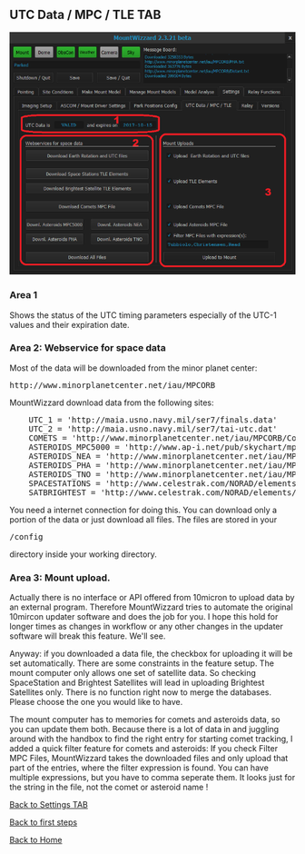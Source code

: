 ## UTC Data / MPC / TLE TAB

<img src="../pics/tab_settings_utcdata.png"/>

### Area 1
Shows the status of the UTC timing parameters especially of the UTC-1 values and their expiration date.

### Area 2: Webservice for space data

Most of the data will be downloaded from the minor planet center:
<pre>
http://www.minorplanetcenter.net/iau/MPCORB
</pre>

MountWizzard download data from the following sites:
<pre>
    UTC_1 = 'http://maia.usno.navy.mil/ser7/finals.data'
    UTC_2 = 'http://maia.usno.navy.mil/ser7/tai-utc.dat'
    COMETS = 'http://www.minorplanetcenter.net/iau/MPCORB/CometEls.txt'
    ASTEROIDS_MPC5000 = 'http://www.ap-i.net/pub/skychart/mpc/mpc5000.dat'
    ASTEROIDS_NEA = 'http://www.minorplanetcenter.net/iau/MPCORB/NEA.txt'
    ASTEROIDS_PHA = 'http://www.minorplanetcenter.net/iau/MPCORB/PHA.txt'
    ASTEROIDS_TNO = 'http://www.minorplanetcenter.net/iau/MPCORB/Distant.txt'
    SPACESTATIONS = 'http://www.celestrak.com/NORAD/elements/stations.txt'
    SATBRIGHTEST = 'http://www.celestrak.com/NORAD/elements/visual.txt'
</pre>

You need a internet connection for doing this. You can download only a portion of the data or just download all files. The files
are stored in your
<pre>/config</pre>
directory inside your working directory.

### Area 3: Mount upload.

Actually there is no interface or API offered from 10micron to upload data by an external program. Therefore MountWizzard tries to
automate the original 10mircon updater software and does the job for you. I hope this hold for longer times as changes in workflow or
any other changes in the updater software will break this feature. We'll see.

Anyway: if you downloaded a data file, the checkbox for uploading it will be set automatically. There are some constraints in the
feature setup. The mount computer only allows one set of satellite data. So checking SpaceStation and Brightest Satellites will lead
in uploading Brightest Satellites only. There is no function right now to merge the databases. Please choose the one you would like
to have.

The mount computer has to memories for comets and asteroids data, so you can update them both. Because there is a lot of data in and
juggling around with the handbox to find the right entry for starting comet tracking, I added a quick filter feature for comets and
asteroids: If you check Filter MPC Files, MountWizzard takes the downloaded files and only upload that part of the entries, where the
filter expression is found. You can have multiple expressions, but you have to comma seperate them. It looks just for the string in the
file, not the comet or asteroid name !

[Back to Settings TAB](11start06.md)

[Back to first steps](11start00.md)

[Back to Home](00home.md)